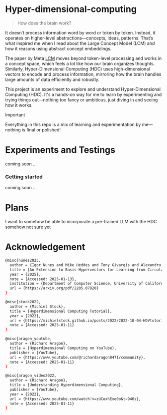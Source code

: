 # Hyper-dimensional-computing
> How does the brain work? 

It doesn’t process information word by word or token by token. Instead, it operates on higher-level abstractions—concepts, ideas, patterns. That’s what inspired me when I read about the Large Concept Model (LCM) and how it reasons using abstract concept embeddings.

The paper by Meta [LCM](https://arxiv.org/pdf/2412.08821) moves beyond token-level processing and works in a concept space, which feels a lot like how our brain organizes thoughts. Similarly, Hyper-Dimensional Computing (HDC) uses high-dimensional vectors to encode and process information, mirroring how the brain handles large amounts of data efficiently and robustly.

This project is an experiment to explore and understand Hyper-Dimensional Computing (HDC). It's a hands-on way for me to learn by experimenting and trying things out—nothing too fancy or ambitious, just diving in and seeing how it works.

>[!IMPORTANT]
> Everything in this repo is a mix of learning and experimentation by me—nothing is final or polished!


# Experiments and Testings 
coming soon ... 
### Getting started 
coming soon ... 

# Plans 
I want to somehow be able to incorporate a pre-trained LLM with the HDC somehow not sure yet 
# Acknowledgement 

```bash
@misc{nunes2025,
  author = {Igor Nunes and Mike Heddes and Tony Givargis and Alexandru Nicolau},
  title = {An Extension to Basis-Hypervectors for Learning from Circular Data in Hyperdimensional Computing},
  year = {2025},
  note = {Accessed: 2025-01-13},
  institution = {Department of Computer Science, University of California, Irvine},
  url = {https://arxiv.org/pdf/2205.07920}    
}
```

```bash
@misc{stock2022,
  author = {Michiel Stock},
  title = {Hyperdimensional Computing Tutorial},
  year = {2022},
  url = {https://michielstock.github.io/posts/2022/2022-10-04-HDVtutorial/},
  note = {Accessed: 2025-01-11}
}
```
```bash
@misc{aragon_youtube,
  author = {Richard Aragon},
  title = {Hyperdimensional Computing on YouTube},
  publisher = {YouTube},
  url = {https://www.youtube.com/@richardaragon8471/community},
  note = {Accessed: 2025-01-11}
}
```
```bash
@misc{aragon_video2022,
  author = {Richard Aragon},
  title = {Understanding Hyperdimensional Computing},
  publisher = {YouTube},
  year = {2022},
  url = {https://www.youtube.com/watch?v=zUCoxhExe0o&t=940s},
  note = {Accessed: 2025-01-11}
}
```